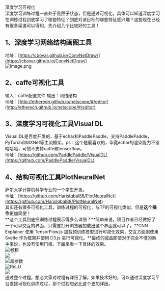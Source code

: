 深度学习可视化<br />深度学习训练过程一直处于黑匣子状态，但是通过可视化，具体可以知道深度学习在训练过程到底学习了哪些特征？到底对该目标的哪些特征感兴趣？这些现在已经有很多渠道可以得知，先介绍几个比较好的工具！
<a name="J1UlH"></a>
## 1、深度学习网络结构画图工具
地址：[https://cbovar.github.io/ConvNetDraw/](https://cbovar.github.io/ConvNetDraw/)<br />![image.png](https://cdn.nlark.com/yuque/0/2022/png/396745/1657177376644-f97c7a32-7977-4330-9859-41790e4e87a4.png#clientId=ue4693dd7-a74e-4&from=paste&height=713&id=u5530bc94&originHeight=1783&originWidth=3840&originalType=binary&ratio=1&rotation=0&showTitle=false&size=253036&status=done&style=shadow&taskId=uf6232911-2491-41cd-a651-5023e1bb3f3&title=&width=1536)
<a name="H1Uk3"></a>
## 2、caffe可视化工具
输入：caffe配置文件 输出：网络结构<br />地址：[http://ethereon.github.io/netscope/#/editor](http://ethereon.github.io/netscope/#/editor)
<a name="uqKiA"></a>
## 3、深度学习可视化工具Visual DL
Visual DL是百度开发的，基于echar和PaddlePaddle，支持PaddlePaddle，PyTorch和MXNet等主流框架。ps：这个是最喜欢的，毕竟echar的渲染能力不错哈哈哈，可惜不支持caffe和tensorflow。<br />地址：[https://github.com/PaddlePaddle/VisualDL](https://github.com/PaddlePaddle/VisualDL)
<a name="W9yRX"></a>
## 4、结构可视化工具PlotNeuralNet
萨尔大学计算机科学专业的一个学生开发。<br />地址：[https://github.com/HarisIqbal88/PlotNeuralNet](https://github.com/HarisIqbal88/PlotNeuralNet)<br />其实还有很多可视化工具，训练过程的可视化，与TF的可视化类似，但是**这个操作**更加简便！<br />**这个工具到底把训练过程展示得多么详细？**简单来说，项目作者已经做好了一个可以交互的界面，只需要打开浏览器加载出这个界面就可以了。**CNN Explainer 使用 TensorFlow.js 加载预训练模型进行可视化效果，交互方面则使用 Svelte 作为框架并使用 D3.js 进行可视化。**最终的成品即使对于完全不懂的新手来说，也没有使用门槛。下面来看一下具体的效果。<br />![卷积](https://cdn.nlark.com/yuque/0/2022/gif/396745/1657177237081-acf6731e-dff5-41a1-bfcd-3605d0adb8bf.gif#clientId=ue4693dd7-a74e-4&from=paste&id=uca778be2&originHeight=338&originWidth=640&originalType=url&ratio=1&rotation=0&showTitle=true&status=done&style=shadow&taskId=udd748d5d-b263-4de1-add9-64a1e4448c0&title=%E5%8D%B7%E7%A7%AF "卷积")<br />![](https://cdn.nlark.com/yuque/0/2022/gif/396745/1657177237429-04c8003f-bb5d-4925-94f0-0592d34da2ba.gif#clientId=ue4693dd7-a74e-4&from=paste&id=ue8963109&originHeight=828&originWidth=612&originalType=url&ratio=1&rotation=0&showTitle=false&status=done&style=shadow&taskId=uaae07750-e6d6-4fbe-a23b-36e96655a05&title=)<br />![超参数](https://cdn.nlark.com/yuque/0/2022/gif/396745/1657177237469-b1ca8d50-4965-4a9a-b058-ddf50600a7c7.gif#clientId=ue4693dd7-a74e-4&from=paste&id=uc21b4dff&originHeight=327&originWidth=614&originalType=url&ratio=1&rotation=0&showTitle=true&status=done&style=shadow&taskId=u6e189f91-b1ab-4009-9610-47a4db7399f&title=%E8%B6%85%E5%8F%82%E6%95%B0 "超参数")<br />![ReLU](https://cdn.nlark.com/yuque/0/2022/gif/396745/1657177238099-f8e3fcaa-a4d4-491e-b86c-969385188df9.gif#clientId=ue4693dd7-a74e-4&from=paste&id=uace9d924&originHeight=347&originWidth=639&originalType=url&ratio=1&rotation=0&showTitle=true&status=done&style=shadow&taskId=u73a86662-431e-4398-aa77-a1cc1ead0ed&title=ReLU "ReLU")<br />![](https://cdn.nlark.com/yuque/0/2022/gif/396745/1657177241519-c5e14c4e-4624-4bb4-86c9-49c352bd08bb.gif#clientId=ue4693dd7-a74e-4&from=paste&id=u4b6918e3&originHeight=338&originWidth=640&originalType=url&ratio=1&rotation=0&showTitle=false&status=done&style=shadow&taskId=ucda0c1c6-2804-49f7-a515-be6a48403a5&title=)<br />通过整个过程，想必大家对过程有详细了解，如果技术好的，可以通过深度学习平台直接可视化训练过程，那个过程想必比这个更加详细。
